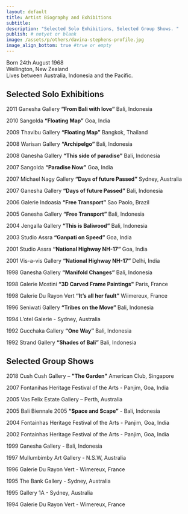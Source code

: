 ```yaml
---
layout: default
title: Artist Biography and Exhibitions
subtitle:
description: "Selected Solo Exhibitions, Selected Group Shows. "
publish: # notyet or blank
image: /assets/p/others/davina-stephens-profile.jpg
image_align_bottom: true #true or empty
---
```


Born 24th August 1968  
Wellington, New Zealand  
Lives between Australia, Indonesia and the Pacific.


## Selected Solo Exhibitions

2011 Ganesha Gallery **“From Bali with love”** Bali, Indonesia

2010 Sangolda **“Floating Map”** Goa, India

2009 Thavibu Gallery **“Floating Map”** Bangkok, Thailand

2008 Warisan Gallery **“Archipelgo”** Bali, Indonesia

2008 Ganesha Gallery **“This side of paradise”** Bali, Indonesia

2007 Sangolda **“Paradise Now”** Goa, India

2007 Michael Nagy Gallery **“Days of future Passed”** Sydney, Australia

2007 Ganesha Gallery **“Days of future Passed”** Bali, Indonesia

2006 Galerie Indoasia **“Free Transport”** Sao Paolo, Brazil

2005 Ganesha Gallery **“Free Transport”** Bali, Indonesia

2004 Jengalla Gallery **“This is Baliwood”** Bali, Indonesia

2003 Studio Assra **“Ganpati on Speed”** Goa, India

2001 Studio Assra **“National Highway NH-17”** Goa, India

2001 Vis-a-vis Gallery **“National Highway NH-17”** Delhi, India

1998 Ganesha Gallery **“Manifold Changes”** Bali, Indonesia

1998 Galerie Mostini **“3D Carved Frame Paintings"** Paris, France

1998 Galerie Du Rayon Vert **“It’s all her fault”** Wiimereux, France

1996 Seniwati Gallery **“Tribes on the Move”** Bali, Indonesia

1994 L’otel Galerie - Sydney, Australia

1992 Gucchaka Gallery **“One Way”** Bali, Indonesia

1992 Strand Gallery **“Shades of Bali”** Bali, Indonesia


## Selected Group Shows

2018 Cush Cush Gallery – **"The Garden"** American Club, Singapore

2007 Fontanihas Heritage Festival of the Arts - Panjim, Goa, India

2005 Vas Felix Estate Gallery – Perth, Australia

2005 Bali Biennale 2005 **“Space and Scape”** - Bali, Indonesia

2004 Fontainhas Heritage Festival of the Arts - Panjim, Goa, India

2002 Fontainhas Heritage Festival of the Arts - Panjim, Goa, India

1999 Ganesha Gallery - Bali, Indonesia

1997 Mullumbimby Art Gallery - N.S.W, Australia

1996 Galerie Du Rayon Vert - Wimereux, France

1995 The Bank Gallery - Sydney, Australia

1995 Gallery 1A - Sydney, Australia

1994 Galerie Du Rayon Vert - Wimereux, France
